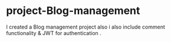 # project-Blog-management
I created a Blog management project also i also include comment functionality &amp; JWT for authentication .

